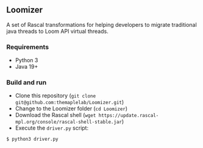## Loomizer

A set of Rascal transformations for helping developers to migrate traditional java threads to Loom API virtual threads.

### Requirements

   * Python 3
   * Java 19+

### Build and run

   * Clone this repository (`git clone git@github.com:themaplelab/Loomizer.git`)
   * Change to the Loomizer folder (`cd Loomizer`) 
   * Download the Rascal shell (`wget https://update.rascal-mpl.org/console/rascal-shell-stable.jar`)
   * Execute the `driver.py` script:

```shell
$ python3 driver.py 
```
